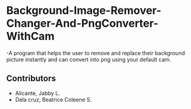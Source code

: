 # Background-Image-Remover-Changer-And-PngConverter-WithCam
-A program that helps the user to remove and replace their background picture instantly and can convert into png using your default cam.


## Contributors
- Alicante, Jabby L.
- Dela cruz, Beatrice Coleene S.
